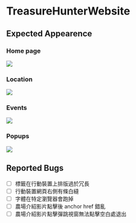 # TreasureHunterWebsite

## Expected Appearence

### Home page

![](https://media.discordapp.net/attachments/893439505988743178/995222997482868736/unknown.png?width=1758&height=1001)

### Location

![](https://media.discordapp.net/attachments/893439505988743178/995024589283409960/unknown.png?width=1758&height=1001)

### Events

![](https://media.discordapp.net/attachments/893439505988743178/995024909619167262/unknown.png?width=1758&height=1001)

### Popups

![](https://media.discordapp.net/attachments/893439505988743178/995223155377438840/unknown.png?width=1758&height=1001)

## Reported Bugs

- [ ] 標籤在行動裝置上排版過於冗長
- [ ] 行動裝置網頁右側有條白縫
- [ ] 字體在特定瀏覽器會跑掉
- [ ] 農場介紹影片點擊後 anchor href 錯亂
- [ ] 農場介紹影片點擊彈跳視窗無法點擊空白處退出
